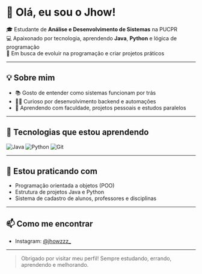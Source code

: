 # 👋 Olá, eu sou o Jhow!

🎓 Estudante de **Análise e Desenvolvimento de Sistemas** na PUCPR  
💻 Apaixonado por tecnologia, aprendendo **Java**, **Python** e lógica de programação  
🚀 Em busca de evoluir na programação e criar projetos práticos

---

## 💡 Sobre mim
- 📚 Gosto de entender como sistemas funcionam por trás
- 👨‍💻 Curioso por desenvolvimento backend e automações
- 🧠 Aprendendo com faculdade, projetos pessoais e estudos paralelos

---

## 🧰 Tecnologias que estou aprendendo
![Java](https://img.shields.io/badge/Java-ED8B00?style=for-the-badge&logo=java&logoColor=white)
![Python](https://img.shields.io/badge/Python-3776AB?style=for-the-badge&logo=python&logoColor=white)
![Git](https://img.shields.io/badge/Git-F05032?style=for-the-badge&logo=git&logoColor=white)

---

## 📌 Estou praticando com
- Programação orientada a objetos (POO)
- Estrutura de projetos Java e Python
- Sistema de cadastro de alunos, professores e disciplinas

---

## 📫 Como me encontrar
- Instagram: [@jhowzzz_](https://instagram.com/jhowzzz_)

---

> Obrigado por visitar meu perfil! Sempre estudando, errando, aprendendo e melhorando.
